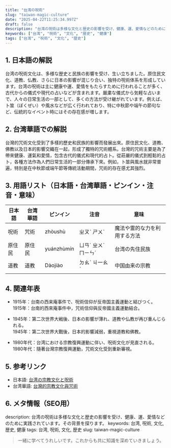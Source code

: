 ```yaml
---
title: "台湾の呪術"
slug: "taiwan-magic-culture"
date: "2025-04-22T11:25:34.997Z"
draft: false
description: "台湾の呪術は多様な文化と歴史の影響を受け、健康、運、愛情などのために実践されています。その背景を探ります。"
keywords: ["台湾", "呪術", "文化", "歴史", "健康"]
tags: ["台湾", "呪術", "文化", "歴史"]
---
```


## 1. 日本語の解説
台湾の呪術文化は、多様な歴史と民族の影響を受け、生い立ちました。原住民文化、道教、仏教、さらに日本の影響が混じり合い、独特の呪術体系を形成しています。台湾の呪術は主に健康や運、愛情をもたらすために行われることが多く、古代からの儀式や現代の占いなどが含まれます。厳粛な儀式から気軽な占いまで、人々の日常生活の一部として、多くの方法が受け継がれています。例えば、卜筮（ぼくぜい）や風水などが広く行われており、特に中秋節や端午の節句など、伝統的なイベント時にはその存在感が増します。

## 2. 台湾華語での解説  
台灣的咒術文化受到了多樣的歷史和民族的影響而發展出來。原住民文化、道教、佛教以及日本的影響交織在一起，形成了獨特的咒術體系。台灣的咒術主要是為了帶來健康、運氣和愛情，包含古代的儀式和現代的占卜。從莊嚴的儀式到輕鬆的占卜，各種方法作為人們日常生活的一部分傳承下來。例如，卜筮與風水就非常普遍，特別是在中秋節或端午節等傳統活動期間，咒術的存在感尤其強烈。

## 3. 用語リスト（日本語・台湾華語・ピンイン・注音・意味）

| 日本語  | 台湾華語 | ピンイン   | 注音     | 意味                           |
|--------|---------|------------|----------|--------------------------------|
| 呪術   | 咒術    | zhòushù    | ㄓㄡˋ ㄕㄨˋ | 魔法や霊的な力を利用する方法   |
| 原住民 | 原住民  | yuánzhùmín | ㄩㄢˊ ㄓㄨˋ ㄇㄧㄣˊ | 台湾の先住民族                 |
| 道教   | 道教    | Dàojiào    | ㄉㄠˋ ㄐ一ㄠˋ    | 中国由来の宗教                 |

## 4. 関連年表
- 1915年：台南の西来庵事件で、呪術信仰が反帝国主義運動と結びつく。  
  1915年：台南的西來庵事件中，咒術信仰與反帝國主義運動結合。
  
- 1945年：第二次世界大戦後、日本の影響が薄れ、道教や仏教が再び重んじられる。  
  1945年：第二次世界大戰後，日本的影響減弱，重視道教和佛教。
  
- 1980年代：台湾における宗教復興運動に伴い、呪術文化が見直される。  
  1980年代：隨著台灣宗教復興運動，咒術文化受到重新審視。

## 5. 参考リンク  
- 日本語: [台湾の宗教文化と呪術](https://www.example.jp/taiwan-religion-magic)
- 台湾華語: [台灣的宗教文化與咒術](https://www.example.tw/taiwan-religion-magic)

## 6. メタ情報（SEO用） 
description: 台湾の呪術は多様な文化と歴史の影響を受け、健康、運、愛情などのために実践されています。その背景を探ります。
keywords: 台湾, 呪術, 文化, 歴史, 健康
tags: 台湾, 呪術, 文化, 歴史
slug: taiwan-magic-culture

>一緒に学べてうれしいです。これからも共に知識を深めていきましょう。